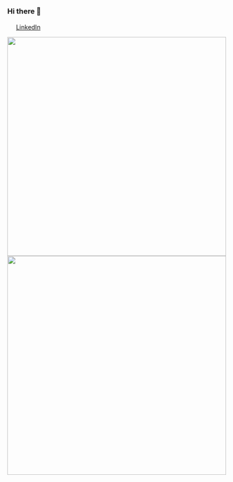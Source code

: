 ### Hi there 👋

<a href="https://www.linkedin.com/in/matheus-figueiredo-lima/"><img src="https://github.com/mattst123/mattst123/linkedin.png" width="16"></img></a> [LinkedIn](https://www.linkedin.com/in/matheus-figueiredo-lima/)

<img width="500px" align="left" src="https://github-readme-stats.vercel.app/api/top-langs/?username=mattst123&hide=html&layout=compact&theme=buefy" />

<td><img width="500px" align="left" src="https://github-readme-stats.vercel.app/api?username=mattst123&theme=buefy"/> 
<!--
**Mattst123/mattst123** is a ✨ _special_ ✨ repository because its `README.md` (this file) appears on your GitHub profile.

  
  
<a href="https://www.linkedin.com/in/seu_usuário"><img src="https://github.com/seu_usuário/seu_usuário/linkedin.png" width="16"></img></a> [LinkedIn](https://www.linkedin.com/in/seu_usuário)
  
Here are some ideas to get you started:

- 🔭 I’m currently working on ...
- 🌱 I’m currently learning ...
- 👯 I’m looking to collaborate on ...
- 🤔 I’m looking for help with ...
- 💬 Ask me about ...
- 📫 How to reach me: ...
- 😄 Pronouns: ...
- ⚡ Fun fact: ...
-->
